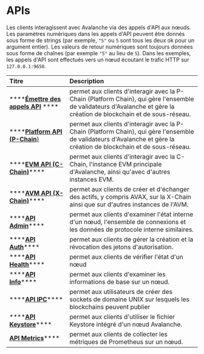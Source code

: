 # APIs

Les clients interagissent avec Avalanche via des appels d'API aux nœuds. Les paramètres numériques dans les appels d'API peuvent être donnés sous forme de strings \(par exemple, `"5"` ou `5` sont tous les deux ok pour un argument entier\). Les valeurs de retour numériques sont toujours données sous forme de chaînes \(par exemple `"5"` au lieu de `5`\). Dans les exemples, les appels d'API sont effectués vers un nœud écoutant le trafic HTTP sur `127.0.0.1:9650`.

| Titre  | Description |
| :--- | :--- |
| \*\*\*\*[**Émettre des appels API**](emettre-des-appels-dapi.md)                                               **** | permet aux clients d'interagir avec la P-Chain \(Platform Chain\), qui gère l'ensemble de validateurs d'Avalanche et gère la création de blockchain et de sous-réseau. |
| \*\*\*\*[**Platform API \(P-Chain**\)](platform-api-p-chain.md) | permet aux clients d'interagir avec la P-Chain \(Platform Chain\), qui gère l'ensemble de validateurs d'Avalanche et gère la création de blockchain et de sous-réseau. |
| \*\*\*\*[**EVM API \(C-Chain\)**](evm-api-c-chain.md)\*\*\*\* | permet aux clients d'interagir avec la C-Chain, l'instance EVM principale d'Avalanche, ainsi qu'avec d'autres instances EVM. |
| \*\*\*\*[**AVM API \(X-Chain\)**](avm-api-x-chain.md)\*\*\*\* | permet aux clients de créer et d'échanger des actifs, y compris AVAX, sur la X-Chain ainsi que sur d'autres instances de l'AVM. |
| \*\*\*\*[**API Admin**](admin-api.md)\*\*\*\* | permet aux clients d'examiner l'état interne d'un nœud, l'ensemble de connexions et les données de protocole interne similaires. |
| \*\*\*\*[**API Auth**](auth-api.md)\*\*\*\* | permet aux clients de gérer la création et la révocation des jetons d'autorisation. |
| \*\*\*\*[**API Health**](health-api.md)\*\*\*\* | permet aux clients de vérifier l'état d'un nœud |
| \*\*\*\*[**API Info**](info-api.md)\*\*\*\* | permet aux clients d'examiner les informations de base sur un nœud. |
| \*\*\*\*[**API IPC**](ipc-api.md)\*\*\*\* | permet aux utilisateurs de créer des sockets de domaine UNIX sur lesquels les blockchains peuvent publier |
| \*\*\*\*[**API Keystore**](keystore-api.md)\*\*\*\* | permet aux clients d'utiliser le fichier Keystore intégré d'un nœud Avalanche. |
| [**API Metrics**](metrics-api.md)\*\*\*\* | permet aux clients de collecter les métriques de Prometheus sur un nœud. |

